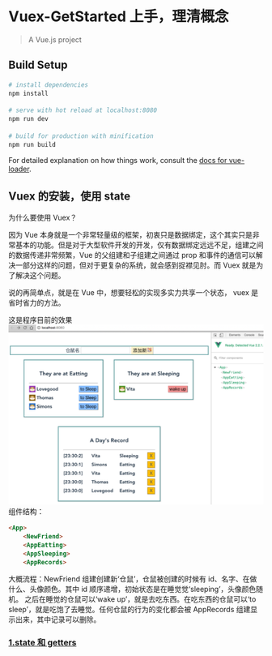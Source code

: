 # Vuex-GetStarted 上手，理清概念

> A Vue.js project

## Build Setup

``` bash
# install dependencies
npm install

# serve with hot reload at localhost:8080
npm run dev

# build for production with minification
npm run build
```

For detailed explanation on how things work, consult the [docs for vue-loader](http://vuejs.github.io/vue-loader).

## Vuex 的安装，使用 state
为什么要使用 Vuex？

因为 Vue 本身就是一个非常轻量级的框架，初衷只是数据绑定，这个其实只是非常基本的功能。但是对于大型软件开发的开发，仅有数据绑定远远不足，组建之间的数据传递非常频繁，Vue 的父组建和子组建之间通过 prop 和事件的通信可以解决一部分这样的问题，但对于更复杂的系统，就会感到捉襟见肘。而 Vuex 就是为了解决这个问题。

说的再简单点，就是在 Vue 中，想要轻松的实现多实力共享一个状态， vuex 是省时省力的方法。

这是程序目前的效果
![img1][img1]
组件结构：
```html
<App>
	<NewFriend>
	<AppEatting>
	<AppSleeping>
	<AppRecords>
```
大概流程：NewFriend 组建创建新‘仓鼠’，仓鼠被创建的时候有 id、名字、在做什么、头像颜色。其中 id 顺序递增，初始状态是在睡觉觉‘sleeping’，头像颜色随机。
之后在睡觉的仓鼠可以‘wake up’，就是去吃东西。在吃东西的仓鼠可以‘to sleep’，就是吃饱了去睡觉。任何仓鼠的行为的变化都会被 AppRecords 组建显示出来，其中记录可以删除。

<h3><a href="https://github.com/TaoJinjin-Thomas/Vuex2-GetStarted/tree/b1-store-and-state">1.state 和 getters</a></h3>








[img1]: ./img/components.png
